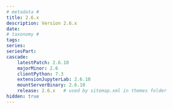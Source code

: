 ```yaml
---
# metadata # 
title: 2.6.x
description: Version 2.6.x 
date: 
# taxonomy #
tags:
series:
seriesPart:
cascade:
    latestPatch: 2.6.10
    majorMinor: 2.6
    clientPython: 7.3
    extensionJupyterLab: 2.6.10
    mountServerBinary: 2.6.10
    release: 2.6.x   # used by sitemap.xml in themes folder
hidden: true
---
```

